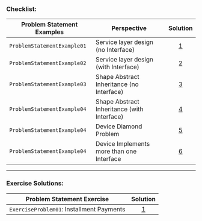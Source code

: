 ### Checklist:

| **Problem Statement Examples** | **Perspective**                             | **Solution**                                                                                                                                                               |
|--------------------------------|---------------------------------------------|----------------------------------------------------------------------------------------------------------------------------------------------------------------------------|
| `ProblemStatementExample01`    | Service layer design (no Interface)         | <center>[1](https://github.com/souzafcharles/Complete-Java-Object-Oriented-Programming-and-Projects/blob/master/Section_N14_Interfaces/ProblemStatementExample01)</center> |
| `ProblemStatementExample02`    | Service layer design (with Interface)       | <center>[2](https://github.com/souzafcharles/Complete-Java-Object-Oriented-Programming-and-Projects/blob/master/Section_N14_Interfaces/ProblemStatementExample02)</center> |
| `ProblemStatementExample03`    | Shape Abstract Inheritance (no Interface)   | <center>[3](https://github.com/souzafcharles/Complete-Java-Object-Oriented-Programming-and-Projects/blob/master/Section_N14_Interfaces/ProblemStatementExample03)</center> |
| `ProblemStatementExample04`    | Shape Abstract Inheritance (with Interface) | <center>[4](https://github.com/souzafcharles/Complete-Java-Object-Oriented-Programming-and-Projects/blob/master/Section_N14_Interfaces/ProblemStatementExample04)</center> |
| `ProblemStatementExample04`    | Device Diamond Problem                      | <center>[5](https://github.com/souzafcharles/Complete-Java-Object-Oriented-Programming-and-Projects/blob/master/Section_N14_Interfaces/ProblemStatementExample05)</center> |
| `ProblemStatementExample04`    | Device Implements more than one Interface   | <center>[6](https://github.com/souzafcharles/Complete-Java-Object-Oriented-Programming-and-Projects/blob/master/Section_N14_Interfaces/ProblemStatementExample06)</center> |

****

### Exercise Solutions:

| **Problem Statement Exercise**            | **Solution**                                                                                                                                                                |
|-------------------------------------------|-----------------------------------------------------------------------------------------------------------------------------------------------------------------------------|
| `ExerciseProblem01`: Installment Payments | <center>[1](https://github.com/souzafcharles/Complete-Java-Object-Oriented-Programming-and-Projects/blob/master/Section_N14_Interfaces/ProblemStatementExercise01) <center> |
